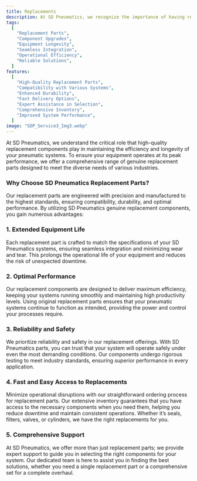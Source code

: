 ```yaml
---
title: Replacements
description: At SD Pneumatics, we recognize the importance of having reliable replacement components to keep your pneumatic systems running smoothly. Our extensive range of replacement parts is engineered to match the original specifications of your equipment, ensuring seamless integration and performance. By choosing our replacement components, you benefit from enhanced durability and reliability, helping to minimize downtime and maintain productivity. Our expert team is on hand to assist you in selecting the right replacements, ensuring you have the right solutions to meet your operational needs.
tags:
  [
    "Replacement Parts",
    "Component Upgrades",
    "Equipment Longevity",
    "Seamless Integration",
    "Operational Efficiency",
    "Reliable Solutions",
  ]
features:
  [
    "High-Quality Replacement Parts",
    "Compatibility with Various Systems",
    "Enhanced Durability",
    "Fast Delivery Options",
    "Expert Assistance in Selection",
    "Comprehensive Inventory",
    "Improved System Performance",
  ]
image: "SDP_Service3_Img3.webp"
---
```


At SD Pneumatics, we understand the critical role that high-quality replacement components play in maintaining the efficiency and longevity of your pneumatic systems. To ensure your equipment operates at its peak performance, we offer a comprehensive range of genuine replacement parts designed to meet the diverse needs of various industries.

### Why Choose SD Pneumatics Replacement Parts?

Our replacement parts are engineered with precision and manufactured to the highest standards, ensuring compatibility, durability, and optimal performance. By utilizing SD Pneumatics genuine replacement components, you gain numerous advantages:

### 1. Extended Equipment Life

Each replacement part is crafted to match the specifications of your SD Pneumatics systems, ensuring seamless integration and minimizing wear and tear. This prolongs the operational life of your equipment and reduces the risk of unexpected downtime.

### 2. Optimal Performance

Our replacement components are designed to deliver maximum efficiency, keeping your systems running smoothly and maintaining high productivity levels. Using original replacement parts ensures that your pneumatic systems continue to function as intended, providing the power and control your processes require.

### 3. Reliability and Safety

We prioritize reliability and safety in our replacement offerings. With SD Pneumatics parts, you can trust that your system will operate safely under even the most demanding conditions. Our components undergo rigorous testing to meet industry standards, ensuring superior performance in every application.

### 4. Fast and Easy Access to Replacements

Minimize operational disruptions with our straightforward ordering process for replacement parts. Our extensive inventory guarantees that you have access to the necessary components when you need them, helping you reduce downtime and maintain consistent operations. Whether it’s seals, filters, valves, or cylinders, we have the right replacements for you.

### 5. Comprehensive Support

At SD Pneumatics, we offer more than just replacement parts; we provide expert support to guide you in selecting the right components for your system. Our dedicated team is here to assist you in finding the best solutions, whether you need a single replacement part or a comprehensive set for a complete overhaul.
